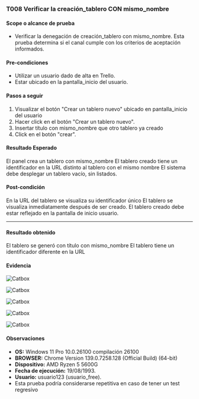### T008 Verificar la creación_tablero CON mismo_nombre

#### Scope o alcance de prueba
*  Verificar la denegación de creación_tablero con mismo_nombre. Esta prueba determina si el canal cumple con los criterios de aceptación informados.
#### Pre-condiciones
* Utilizar un usuario dado de alta en Trello.
* Estar ubicado en la pantalla_inicio del usuario.
#### Pasos a seguir

1. Visualizar el botón "Crear un tablero nuevo" ubicado en pantalla_inicio del usuario
2. Hacer click en el botón "Crear un tablero nuevo".
3. Insertar título con mismo_nombre que otro tablero ya creado
4.  Click en el botón "crear".
#### Resultado Esperado
El panel crea un tablero con mismo_nombre
El tablero creado tiene un identificador en la URL distinto al tablero con el mismo nombre
El sistema debe desplegar un tablero vacío, sin listados.
#### Post-condición
En la URL del tablero se visualiza su identificador único
El tablero se visualiza inmediatamente después de ser creado.
El tablero creado debe estar reflejado en la pantalla de inicio usuario.

-----
#### Resultado obtenido
El tablero se generó con título con mismo_nombre
El tablero tiene un identificador diferente en la URL

#### Evidencia

![Catbox](https://files.catbox.moe/78ulnc.png)

![Catbox](https://files.catbox.moe/fo00o0.png)

![Catbox](https://files.catbox.moe/h60cw9.png)


![Catbox](https://files.catbox.moe/lvmojp.png)

![Catbox](https://files.catbox.moe/78ajrs.png)

#### Observaciones

* **OS:** Windows 11 Pro 10.0.26100 compilación 26100
* **BROWSER:** Chrome Version 139.0.7258.128 (Official Build) (64-bit)
* **Dispositivo:** AMD Ryzen 5 5600G
* **Fecha de ejecución:** 19/08/1993.
* **Usuario:** usuario123 (usuario_free).
*  Esta prueba podría considerarse repetitiva en caso de tener un test regresivo